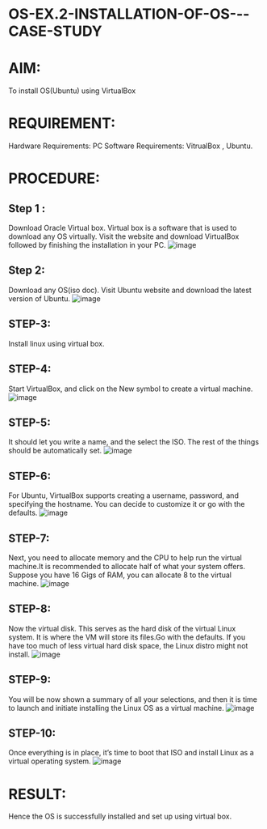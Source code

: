 # OS-EX.2-INSTALLATION-OF-OS---CASE-STUDY

# AIM:
To install OS(Ubuntu) using VirtualBox
# REQUlREMENT:
Hardware Requirements: PC Software Requirements: VitrualBox , Ubuntu.
# PROCEDURE:

## Step 1 :
Download Oracle Virtual box. Virtual box is a software that is used to download any OS virtually. Visit the website and download VirtualBox followed by finishing the installation in your PC.
![image](https://github.com/nivetharajaa/OS-EX.2-INSTALLATION-OF-OS---CASE-STUDY/assets/120543388/2402dfd6-8c18-46e9-99cc-7ba1baaf0b09)

## Step 2:
Download any OS(iso doc). Visit Ubuntu website and download the latest version of Ubuntu.
![image](https://github.com/nivetharajaa/OS-EX.2-INSTALLATION-OF-OS---CASE-STUDY/assets/120543388/8cde36e9-c3e8-406b-b9a1-ebab7d6c21f1)

## STEP-3:
Install linux using virtual box.

## STEP-4:
Start VirtualBox, and click on the New symbol to create a virtual machine.
![image](https://github.com/nivetharajaa/OS-EX.2-INSTALLATION-OF-OS---CASE-STUDY/assets/120543388/6ca5fb28-9d23-4ec7-a7d8-20e25978cd6d)
## STEP-5:
It should let you write a name, and the select the ISO. The rest of the things should be automatically set.
![image](https://github.com/nivetharajaa/OS-EX.2-INSTALLATION-OF-OS---CASE-STUDY/assets/120543388/5b60c612-82ff-41ad-8976-e633815d4576)
## STEP-6:
For Ubuntu, VirtualBox supports creating a username, password, and specifying the hostname. You can decide to customize it or go with the defaults.
![image](https://github.com/nivetharajaa/OS-EX.2-INSTALLATION-OF-OS---CASE-STUDY/assets/120543388/b6d5f342-cad9-4b01-bad9-99d96ac91515)
## STEP-7:
Next, you need to allocate memory and the CPU to help run the virtual machine.It is recommended to allocate half of what your system offers. Suppose you have 16 Gigs of RAM, you can allocate 8 to the virtual machine.
![image](https://github.com/nivetharajaa/OS-EX.2-INSTALLATION-OF-OS---CASE-STUDY/assets/120543388/9056e027-7723-4da6-bd42-13f6319b04f5)
## STEP-8:
Now the virtual disk. This serves as the hard disk of the virtual Linux system. It is where the VM will store its files.Go with the defaults. If you have too much of less virtual hard disk space, the Linux distro might not install.
![image](https://github.com/nivetharajaa/OS-EX.2-INSTALLATION-OF-OS---CASE-STUDY/assets/120543388/9d7c4357-1f2e-4eb3-9575-62e944532c21)
## STEP-9:
You will be now shown a summary of all your selections, and then it is time to launch and initiate installing the Linux OS as a virtual machine.
![image](https://github.com/nivetharajaa/OS-EX.2-INSTALLATION-OF-OS---CASE-STUDY/assets/120543388/6e526fe7-a251-4b52-a342-0f674acfd8c8)
## STEP-10:
Once everything is in place, it’s time to boot that ISO and install Linux as a virtual operating system.
![image](https://github.com/nivetharajaa/OS-EX.2-INSTALLATION-OF-OS---CASE-STUDY/assets/120543388/3d3a650c-d7b7-49be-8c20-a5cb18991139)

# RESULT:
Hence the OS is successfully installed and set up using virtual box.
